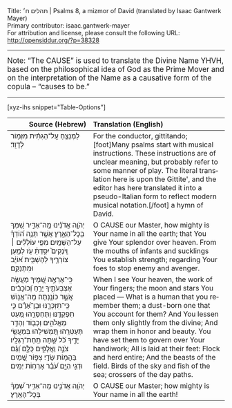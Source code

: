 <html>
<head></head>
<body>
Title: תהלים ח׳ | Psalms 8, a mizmor of David (translated by Isaac Gantwerk Mayer)<br />
Primary contributor: isaac.gantwerk-mayer<br />
For attribution and license, please consult the following URL: <a href="http://opensiddur.org/?p=38328">http://opensiddur.org/?p=38328</a>
<p />
<hr />

<div class="english" lang="en" style="font-size: 1.2em;">
Note: “The CAUSE” is used to translate the Divine Name YHVH, based on the philosophical idea of God as the Prime Mover and on the interpretation of the Name as a causative form of the copula – “causes to be.”
</div>

<hr />

[xyz-ihs snippet="Table-Options"]<table style="margin-left: auto; margin-right: auto;" class="draggable">
<thead><tr><th id="x" style="text-align: right;">Source (Hebrew)</th><th style="text-align: left;">Translation (English)</th></tr></thead>
<tbody>
<tr><td style="vertical-align:top;">
<div class="liturgy" lang="he">
<span class="instruction">לַמְנַצֵּ֥חַ עַֽל־הַגִּתִּ֗ית 
מִזְמ֥וֹר לְדָוִֽד׃</span>
</span></div></td>
 
<td style="vertical-align:top;">
<div class="english" lang="en">
<span class="instruction">For the conductor, gittitando;[foot]Many psalms start with musical instructions. These instructions are of unclear meaning, but probably refer to some manner of play. The literal translation here is upon the Gittite', and the editor has here translated it into a pseudo-Italian form to reflect modern musical notation.[/foot]
a hymn of David.</span>
</div></td></tr>


<tr><td style="vertical-align:top;">
<div class="liturgy" lang="he">
יְהֹוָ֤ה אֲדֹנֵ֗ינוּ מָֽה־אַדִּ֣יר שִׁ֭מְךָ בְּכׇל־הָאָ֑רֶץ
 אֲשֶׁ֥ר תְּנָ֥ה ה֝וֹדְךָ֗ עַל־הַשָּׁמָֽיִם׃
מִפִּ֤י עוֹלְלִ֨ים ׀ וְֽיֹנְקִים֮ יִסַּ֢דְתָּ֫ עֹ֥ז לְמַ֥עַן צוֹרְרֶ֑יךָ 
לְהַשְׁבִּ֥ית א֝וֹיֵ֗ב וּמִתְנַקֵּֽם׃
</span></div></td>
 
<td style="vertical-align:top;">
<div class="english" lang="en">
O CAUSE our Master, how mighty is Your name in all the earth; 
that You give Your splendor over heaven. 
From the mouths of infants and sucklings You establish strength; 
regarding Your foes to stop enemy and avenger.
</div></td></tr>


<tr><td style="vertical-align:top;">
<div class="liturgy" lang="he">
כִּֽי־אֶרְאֶ֣ה שָׁ֭מֶיךָ מַעֲשֵׂ֣ה אֶצְבְּעֹתֶ֑יךָ 
יָרֵ֥חַ וְ֝כוֹכָבִ֗ים אֲשֶׁ֣ר כּוֹנָֽנְתָּה׃
מָה־אֱנ֥וֹשׁ כִּֽי־תִזְכְּרֶ֑נּוּ 
וּבֶן־אָ֝דָ֗ם כִּ֣י תִפְקְדֶֽנּוּ׃
וַתְּחַסְּרֵ֣הוּ מְּ֭עַט מֵאֱלֹהִ֑ים 
וְכָב֖וֹד וְהָדָ֣ר תְּעַטְּרֵֽהוּ׃
תַּ֭מְשִׁילֵהוּ בְּמַעֲשֵׂ֣י יָדֶ֑יךָ 
כֹּ֗֝ל שַׁ֣תָּה תַֽחַת־רַגְלָֽיו׃
צֹנֶ֣ה וַאֲלָפִ֣ים כֻּלָּ֑ם 
וְ֝גַ֗ם בַּהֲמ֥וֹת שָׂדָֽי׃
צִפּ֣וֹר שָׁ֭מַיִם וּדְגֵ֣י הַיָּ֑ם 
עֹ֝בֵ֗ר אׇרְח֥וֹת יַמִּֽים׃
</span></div></td>
 
<td style="vertical-align:top;">
<div class="english" lang="en">
When I see Your heaven, the work of Your fingers;
the moon and stars You placed — 
What is a human that you remember them;
a dust-born one that You account for them?
And You lessen them only slightly from the divine; 
	And wrap them in honor and beauty.
You have set them to govern over Your handiwork;
	All is laid at their feet:
Flock and herd entire; 
	And the beasts of the field.
Birds of the sky and fish of the sea; 
crossers of the day paths. 
</div></td></tr>


<tr><td style="vertical-align:top;">
<div class="liturgy" lang="he">
יְהֹוָ֥ה אֲדֹנֵ֑ינוּ
מָה־אַדִּ֥יר שִׁ֝מְךָ֗ בְּכׇל־הָאָֽרֶץ׃
</span></div></td>
 
<td style="vertical-align:top;">
<div class="english" lang="en">
O CAUSE our Master;
how mighty is Your name in all the earth!
</div></td></tr>
</tbody></table>
</body>
</html>